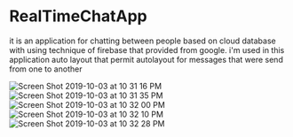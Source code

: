 # RealTimeChatApp
it is an application for chatting between people based on cloud database with using technique of firebase that provided from google. 
i'm used in this application auto layout that permit autolayout for messages that were send from one to another

![Screen Shot 2019-10-03 at 10 31 16 PM](https://user-images.githubusercontent.com/53972048/66169051-6565a880-e63f-11e9-91f6-a1a3f00b0e72.png)
![Screen Shot 2019-10-03 at 10 31 35 PM](https://user-images.githubusercontent.com/53972048/66169052-65fe3f00-e63f-11e9-89e8-4691a481443a.png)
![Screen Shot 2019-10-03 at 10 32 00 PM](https://user-images.githubusercontent.com/53972048/66169053-65fe3f00-e63f-11e9-8771-b0c49b97a1fe.png)
![Screen Shot 2019-10-03 at 10 32 10 PM](https://user-images.githubusercontent.com/53972048/66169054-65fe3f00-e63f-11e9-84e9-4f4e547b1b7f.png)
![Screen Shot 2019-10-03 at 10 32 28 PM](https://user-images.githubusercontent.com/53972048/66169055-6696d580-e63f-11e9-9144-7ba34deb8511.png)
